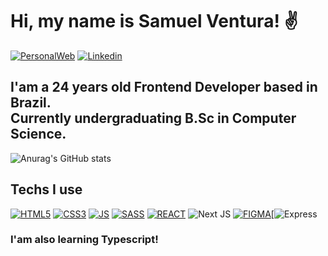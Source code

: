 # Hi, my name is Samuel Ventura! ✌️

[![PersonalWeb](https://img.shields.io/badge/website-000000?style=for-the-badge&logo=About.me&logoColor=white)](https://samuelvmdev.netlify.app/)
[![Linkedin](https://img.shields.io/badge/LinkedIn-0077B5?style=for-the-badge&logo=linkedin&logoColor=white)](https://www.linkedin.com/in/samuelvm-ventura/)

## I'am a 24 years old Frontend Developer based in Brazil.<br/> Currently undergraduating B.Sc in Computer Science.

![Anurag's GitHub stats](https://github-readme-stats.vercel.app/api?username=lauz1n&show_icons=true&theme=radical)

## Techs I use

[![HTML5](https://img.shields.io/badge/HTML5-E34F26?style=for-the-badge&logo=html5&logoColor=white)]() [![CSS3](https://img.shields.io/badge/CSS3-1572B6?style=for-the-badge&logo=css3&logoColor=white)]() [![JS](https://img.shields.io/badge/JavaScript-323330?style=for-the-badge&logo=javascript&logoColor=F7DF1E)]() [![SASS](https://img.shields.io/badge/Sass-CC6699?style=for-the-badge&logo=sass&logoColor=white)]() [![REACT](https://img.shields.io/badge/React-20232A?style=for-the-badge&logo=react&logoColor=61DAFB)]() ![Next JS](https://img.shields.io/badge/Next-black?style=for-the-badge&logo=next.js&logoColor=white) [![FIGMA](https://img.shields.io/badge/Figma-F24E1E?style=for-the-badge&logo=figma&logoColor=white)]()[![Express](https://img.shields.io/badge/Express.js-404D59?style=for-the-badge)

### I'am also learning Typescript!

